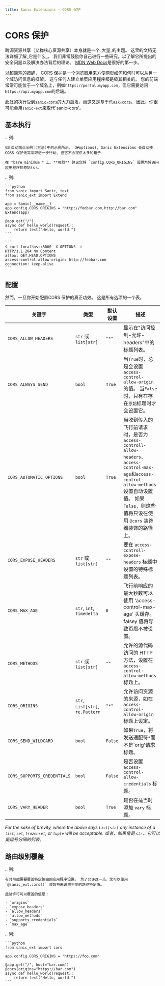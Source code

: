 ```yaml
---
title: Sanic Extensions - CORS 保护
---
```


# CORS 保护

跨源资源共享（又称核心资源共享）本身就是一个_大量_的主题。 这里的文档无法详细了解_它是什么_。 我们非常鼓励你自己进行一些研究，以了解它所提出的安全问题以及解决办法背后的理论。 [MDN Web Docs](https://developer.mozilla.org/en-US/docs/Web/HTTP/CORS)是很好的第一步。

以超简短的措辞， CORS 保护是一个浏览器用来方便网页如何和何时可以从另一个域访问信息的框架。 这与任何人建立单页应用程序都是极其相关的。 您的前端常常可能位于一个域名上，例如`https://portal.myapp.com`，但它需要访问`https://api.myapp.com`的后端。

此处的执行受到[`sanic-cors`](https://github.com/ashleysommer/sanic-cors)的大力启发，而这又是基于[`flask-cors`](https://github.com/corydolphin/flask-cors)。 因此，你很可能会用`sanic-ext`来取代\`sanic-cors'。

## 基本执行

.. 列:

```
如[自动端点示例](方法)中的示例所示。 d#options), Sanic Extensions 会自动使CORS 保护无需采取进一步行动, 但它不会提供太多的箱子.

在 *bare minimum * 上，**强烈** 建议您将 `config.CORS_ORIGINS` 设置为将访问应用程序的原始(s)。
```

.. 列:

````
```python
from sanic import Sanic, text
from sanic_ext import Extend

app = Sanic(__name__)
app.config.CORS_ORIGINS = "http://foobar.com,http://bar.com"
Extend(app)

@app.get("/")
async def hello_world(request):
    return text("Hello, world.")
```

```
$ curl localhost:8000 -X OPTIONS -i
HTTP/1.1 204 No Content
allow: GET,HEAD,OPTIONS
access-control-allow-origin: http://foobar.com
connection: keep-alive
```
````

## 配置

然而，一旦你开始配置CORS 保护的真正功效。 这是所有选项的一个表。

| 关键字                         | 类型                               | 默认设置    | 描述                                                                                                                                                      |
| --------------------------- | -------------------------------- | ------- | ------------------------------------------------------------------------------------------------------------------------------------------------------- |
| `CORS_ALLOW_HEADERS`        | `str` 或 `list[str]`              | `"*"`   | 显示在"访问控制-允许-headers"中的标题列表。                                                                                                                             |
| `CORS_ALWAYS_SEND`          | `bool`                           | `True`  | 当`True`时，总是会设置`access-control-allow-origin`的值。 当`False`时，只有在存在`原始`标题时才会设置它。                                                                             |
| `CORS_AUTOMATIC_OPTIONS`    | `bool`                           | `True`  | 当收到传入的飞行前请求时，是否为`access-controll-allow-headers`、`access-control-max-age`和`access-control-allow-methods`设置自动设置值。 如果`False`，则这些值将只设在使用 `@cors` 装饰器装饰的路径上。 |
| `CORS_EXPOSE_HEADERS`       | `str` 或 `list[str]`              | `""`    | 要在 `access-controll-expose-headers` 标题中设置的特殊标题列表。                                                                                                       |
| `CORS_MAX_AGE`              | `str`, `int`, `timedelta`        | `0`     | 飞行前响应的最大秒数可以使用 'access-control-max-age' 头缓存。 falsey 值将导致页眉不被设置。                                                                                         |
| `CORS_METHODS`              | `str` 或 `list[str]`              | `""`    | 允许的源代码访问的 HTTP 方法，设置在 `access-control-allow-methods` 标题上。                                                                                               |
| `CORS_ORIGINS`              | `str`, `List[str]`, `re.Pattern` | `"*"`   | 允许访问资源的来源，如在 `access-control-allow-origin` 标题上设定。                                                                                                       |
| `CORS_SEND_WILDCARD`        | `bool`                           | `False` | 如果`True`，将发送通配符`*`而不是\`orig'请求标题。                                                                                                                       |
| `CORS_SUPPORTS_CREDENTIALS` | `bool`                           | `False` | 是否设置 `access-control-allow-credentials` 标题。                                                                                                             |
| `CORS_VARY_HEADER`          | `bool`                           | `True`  | 是否在适当时添加 `vary` 标题。                                                                                                                                     |

_For the sake of brevity, where the above says `List[str]` any instance of a `list`, `set`, `frozenset`, or `tuple` will be acceptable. 或者，如果值是 `str`，它可以是逗号分隔的列表。_

## 路由级别覆盖

.. 列:

```
有时可能需要覆盖特定路由的应用程序设置。 为了允许这一点，您可以使用 `@sanic_ext.cors()` 装饰符来设置不同的路径特定值。

此装饰符可以覆盖的值是：

- `origins`
- `expose_headers'
- `allow_headers`
- `allow_methods`
- `supports_credentials`
- `max_age`
```

.. 列:

````
```python
from sanic_ext import cors

app.config.CORS_ORIGINS = "https://foo.com"

@app.get("/", host="bar.com")
@cors(origins="https://bar.com")
async def hello_world(request):
    return text("Hello, world.")
```
````
